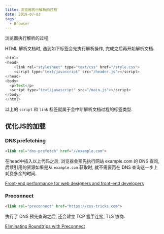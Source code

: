 ```yaml
---
title: 浏览器执行解析的过程
date: 2019-07-03
tags:
  - Browser
---
```


浏览器执行解析的过程

<!-- more -->

HTML 解析文档时, 遇到如下标签会先执行解析操作, 完成之后再开始解析文档.

```js
<html>
<head>
    <link rel="stylesheet" type="text/css" href="/style.css">
    <script type="text/javascript" src="/header.js"></script>
</head>
<body>
  <p>Text</p>
  <script type="text/javascript" src="/main.js"></script>
</body>
</html>
```

以上的 `script` 和 `link` 标签就属于会中断解析文档过程的标签类型.


## 优化JS的加载


### DNS prefetching

```html
<link rel="dns-prefetch" href="//example.com">
```

在head中插入以上代码之后, 浏览器会预先执行网站 example.com 的 DNS 查询, 后续引用的资源如果是从 `example.com` 获取时, 就不需要再在 DNS 查询这一步上耗费多余的时间. 

[Front-end performance for web designers and front-end developers](https://csswizardry.com/2013/01/front-end-performance-for-web-designers-and-front-end-developers/#section:dns-prefetching)

### Preconnect

```html
<link rel="preconnect" href="https://css-tricks.com">
```

执行了 DNS 预先查询之后, 还会建立 TCP 握手连接, TLS 协商. 

[Eliminating Roundtrips with Preconnect](https://www.igvita.com/2015/08/17/eliminating-roundtrips-with-preconnect/)

```js


```

